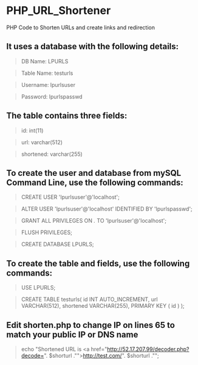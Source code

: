 # PHP_URL_Shortener
PHP Code to Shorten URLs and create links and redirection


## It uses a database with the following details:
> DB Name: LPURLS

> Table Name: testurls

> Username: lpurlsuser

> Password: lpurlspasswd


## The table contains three fields:
> id: int(11)

> url: varchar(512)

> shortened: varchar(255)


## To create the user and database from mySQL Command Line, use the following commands:
> CREATE USER 'lpurlsuser'@'localhost';

> ALTER USER 'lpurlsuser'@'localhost' IDENTIFIED BY 'lpurlspasswd';

> GRANT ALL PRIVILEGES ON *.* TO 'lpurlsuser'@'localhost';

> FLUSH PRIVILEGES;

> CREATE DATABASE LPURLS;


## To create the table and fields, use the following commands:
> USE LPURLS;

> CREATE TABLE testurls(
   id INT AUTO_INCREMENT,
   url VARCHAR(512),
   shortened VARCHAR(255),
   PRIMARY KEY ( id )
);

## Edit shorten.php to change IP on lines 65 to match your public IP or DNS name
> echo "Shortened URL is <a href=\"http://52.17.207.99/decoder.php?decode=". $shorturl ."\">http://test.com/". $shorturl ."</a>";

